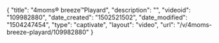 {
    "title": "4moms&reg; breeze&trade;Playard",
    "description": "",
    "videoid": "109982880",
    "date_created": "1502521502",
    "date_modified": "1504247454",
    "type": "captivate",
    "layout": "video",
    "url": "\/v\/4moms-breeze-playard\/109982880"
}